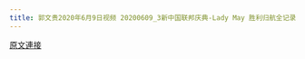 ```yaml
---
title: 郭文贵2020年6月9日视频 20200609_3新中国联邦庆典-Lady May 胜利归航全记录
---
```


[原文連接](https://gnews.org/ThreadView/53478521)


